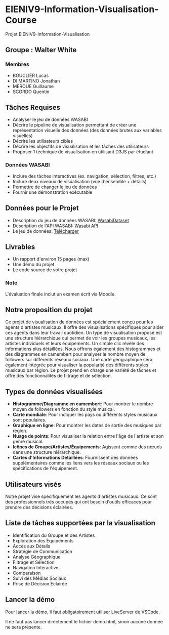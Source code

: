 # EIENIV9-Information-Visualisation-Course
Projet EIENIV9-Information-Visualisation

## Groupe : Walter White

### Membres
- BOUCLIER Lucas
- DI MARTINO Jonathan
- MEROUE Guillaume
- SCORDO Quentin

## Tâches Requises

- Analyser le jeu de données WASABI
- Décrire le pipeline de visualisation permettant de créer une représentation visuelle des données (des données brutes aux variables visuelles)
- Décrire les utilisateurs cibles
- Décrire les objectifs de visualisation et les tâches des utilisateurs
- Proposer 1 technique de visualisation en utilisant D3JS par étudiant

### Données WASABI

- Inclure des tâches interactives (ex. navigation, sélection, filtres, etc.)
- Inclure deux niveaux de visualisation (vue d'ensemble + détails)
- Permettre de changer le jeu de données
- Fournir une démonstration exécutable

## Données pour le Projet

- Description du jeu de données WASABI: [WasabiDataset](https://github.com/micbuffa/WasabiDataset)
- Description de l'API WASABI: [Wasabi API](https://wasabi.i3s.unice.fr/apidoc/)
- Le jeu de données: [Télécharger](https://filesender.renater.fr/?s=download&token=16ac9740-4ad5-4977-b3ee-a264bbd17900)

## Livrables

- Un rapport d'environ 15 pages (max)
- Une démo du projet
- Le code source de votre projet

### Note

L'évaluation finale inclut un examen écrit via Moodle.

## Notre proposition du projet

Ce projet de visualisation de données est spécialement conçu pour les agents d'artistes musicaux. Il offre des visualisations spécifiques pour aider ces agents dans leur travail quotidien. Un type de visualisation proposé est une structure hiérarchique qui permet de voir les groupes musicaux, les artistes individuels et leurs équipements. Un simple clic révèle des informations plus détaillées. Nous offrons également des histogrammes et des diagrammes en camembert pour analyser le nombre moyen de followers sur différents réseaux sociaux. Une carte géographique sera également intégrée pour visualiser la popularité des différents styles musicaux par région. Le projet prend en charge une variété de tâches et offre des fonctionnalités de filtrage et de sélection.

## Types de données visualisées

- **Histogramme/Diagramme en camembert**: Pour montrer le nombre moyen de followers en fonction du style musical.
- **Carte mondiale**: Pour indiquer les pays où différents styles musicaux sont populaires.
- **Graphique en ligne**: Pour montrer les dates de sortie des musiques par région.
- **Nuage de points**: Pour visualiser la relation entre l'âge de l'artiste et son genre musical.
- **Icônes de Groupe/Artistes/Équipements**: Agissent comme des nœuds dans une structure hiérarchique.
- **Cartes d'Informations Détaillées**: Fournissent des données supplémentaires comme les liens vers les réseaux sociaux ou les spécifications de l'équipement.

## Utilisateurs visés

Notre projet vise spécifiquement les agents d'artistes musicaux. Ce sont des professionnels très occupés qui ont besoin d'outils efficaces pour prendre des décisions éclairées.

## Liste de tâches supportées par la visualisation

- Identification du Groupe et des Artistes
- Exploration des Équipements
- Accès aux Détails
- Stratégie de Communication
- Analyse Géographique
- Filtrage et Sélection
- Navigation Interactive
- Comparaison
- Suivi des Médias Sociaux
- Prise de Décision Éclairée

## Lancer la démo

Pour lancer la démo, il faut obligatoirement utiliser LiveServer de VSCode.

Il ne faut pas lancer directement le fichier demo.html, sinon aucune donnée ne sera présente.